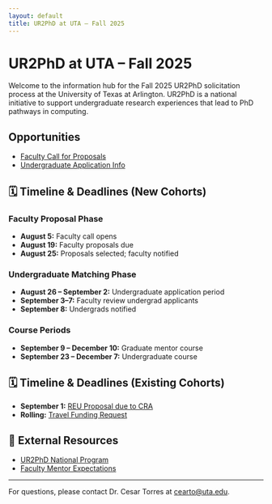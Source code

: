```yaml
---
layout: default
title: UR2PhD at UTA – Fall 2025
---
```


# UR2PhD at UTA – Fall 2025

Welcome to the information hub for the Fall 2025 UR2PhD solicitation process at the University of Texas at Arlington. UR2PhD is a national initiative to support undergraduate research experiences that lead to PhD pathways in computing.

## Opportunities

- [Faculty Call for Proposals](faculty.html)
- [Undergraduate Application Info](undergrads.html)

## 🗓️ Timeline & Deadlines (New Cohorts)

### Faculty Proposal Phase
- **August 5:** Faculty call opens  
- **August 19:** Faculty proposals due  
- **August 25:** Proposals selected; faculty notified  

### Undergraduate Matching Phase
- **August 26 – September 2:** Undergraduate application period  
- **September 3–7:** Faculty review undergrad applicants  
- **September 8:** Undergrads notified  

### Course Periods
- **September 9 – December 10:** Graduate mentor course  
- **September 23 – December 7:** Undergraduate course  

## 🗓️ Timeline & Deadlines (Existing Cohorts)

- **September 1:** [REU Proposal due to CRA](https://cra.jotform.com/243544292087057)  
- **Rolling:** [Travel Funding Request](https://cra.jotform.com/243115304588859)  

## 🔗 External Resources

- [UR2PhD National Program](https://cra.org/ur2phd/)
- [Faculty Mentor Expectations](https://cra.org/ur2phd/for-faculty-mentors/faculty-mentor-expectations/)

---

For questions, please contact Dr. Cesar Torres at [cearto@uta.edu](mailto:cearto@uta.edu).
